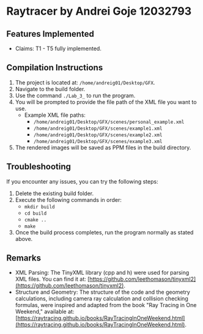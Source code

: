 # Raytracer by Andrei Goje 12032793

## Features Implemented
- Claims: T1 - T5 fully implemented.

## Compilation Instructions
1. The project is located at: `/home/andreig01/Desktop/GFX`.
2. Navigate to the build folder.
3. Use the command `./Lab_3_` to run the program.
4. You will be prompted to provide the file path of the XML file you want to use.
    - Example XML file paths:
        - `/home/andreig01/Desktop/GFX/scenes/personal_example.xml`
        - `/home/andreig01/Desktop/GFX/scenes/example1.xml`
        - `/home/andreig01/Desktop/GFX/scenes/example2.xml`
        - `/home/andreig01/Desktop/GFX/scenes/example3.xml`
5. The rendered images will be saved as PPM files in the build directory.

## Troubleshooting
If you encounter any issues, you can try the following steps:

1. Delete the existing build folder.
2. Execute the following commands in order:
    - `mkdir build`
    - `cd build`
    - `cmake ..`
    - `make`
3. Once the build process completes, run the program normally as stated above.

## Remarks
- XML Parsing: The TinyXML library (cpp and h) were used for parsing XML files. You can find it at: [https://github.com/leethomason/tinyxml2](https://github.com/leethomason/tinyxml2).
- Structure and Geometry: The structure of the code and the geometry calculations, including camera ray calculation and collision checking formulas, were inspired and adapted from the book "Ray Tracing in One Weekend," available at: [https://raytracing.github.io/books/RayTracingInOneWeekend.html](https://raytracing.github.io/books/RayTracingInOneWeekend.html).
